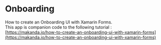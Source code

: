 # Onboarding
How to create an Onboarding UI with Xamarin Forms.</br>
This app is companion code to the following tutorial :</br>
[https://makanda.io/how-to-create-an-onboarding-ui-with-xamarin-forms](https://makanda.io/how-to-create-an-onboarding-ui-with-xamarin-forms)
